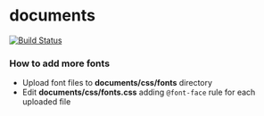documents
=========


[![Build Status](https://travis-ci.org/owncloud/documents.svg?branch=master)](https://travis-ci.org/owncloud/documents)


### How to add more fonts ###
+ Upload font files to **documents/css/fonts** directory
+ Edit **documents/css/fonts.css** adding `@font-face` rule for each uploaded file 
